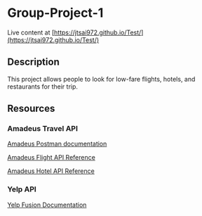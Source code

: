 # Group-Project-1

Live content at [https://jtsai972.github.io/Test/](https://jtsai972.github.io/Test/)

## Description
This project allows people to look for low-fare flights, hotels, and restaurants for their trip.

## Resources
### Amadeus Travel API
[Amadeus Postman documentation](https://documenter.getpostman.com/view/2672636/RWEcPfuJ?version=latest#8196c48f-30f9-4e3b-8590-e22f96da8326)

[Amadeus Flight API Reference](https://developers.amadeus.com/self-service/category/air/api-doc/flight-low-fare-search/api-reference)

[Amadeus Hotel API Reference](https://developers.amadeus.com/self-service/category/hotel/api-doc/hotel-search/api-reference)

### Yelp API
[Yelp Fusion Documentation](https://www.yelp.com/developers/documentation/v3/)

